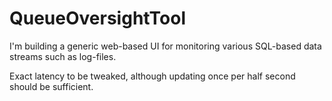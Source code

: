 # QueueOversightTool
I'm building a generic web-based UI for monitoring various SQL-based data streams such as log-files.

Exact latency to be tweaked, although updating once per half second should be sufficient. 
